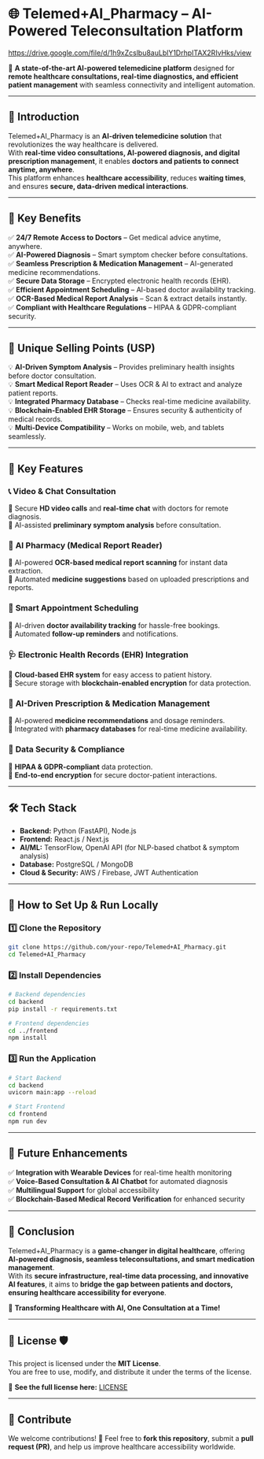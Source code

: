 # 🌐 **Telemed+AI_Pharmacy – AI-Powered Teleconsultation Platform**  


https://drive.google.com/file/d/1h9xZcslbu8auLblY1DrhpITAX2RIvHks/view

🚀 **A state-of-the-art AI-powered telemedicine platform** designed for **remote healthcare consultations, real-time diagnostics, and efficient patient management** with seamless connectivity and intelligent automation.

---

## 📌 **Introduction**  
Telemed+AI_Pharmacy is an **AI-driven telemedicine solution** that revolutionizes the way healthcare is delivered.  
With **real-time video consultations, AI-powered diagnosis, and digital prescription management**, it enables **doctors and patients to connect anytime, anywhere**.  
This platform enhances **healthcare accessibility**, reduces **waiting times**, and ensures **secure, data-driven medical interactions**.

---

## 🎯 **Key Benefits**  
✅ **24/7 Remote Access to Doctors** – Get medical advice anytime, anywhere.  
✅ **AI-Powered Diagnosis** – Smart symptom checker before consultations.  
✅ **Seamless Prescription & Medication Management** – AI-generated medicine recommendations.  
✅ **Secure Data Storage** – Encrypted electronic health records (EHR).  
✅ **Efficient Appointment Scheduling** – AI-based doctor availability tracking.  
✅ **OCR-Based Medical Report Analysis** – Scan & extract details instantly.  
✅ **Compliant with Healthcare Regulations** – HIPAA & GDPR-compliant security.  

---

## 🌟 **Unique Selling Points (USP)**  
💡 **AI-Driven Symptom Analysis** – Provides preliminary health insights before doctor consultation.  
💡 **Smart Medical Report Reader** – Uses OCR & AI to extract and analyze patient reports.  
💡 **Integrated Pharmacy Database** – Checks real-time medicine availability.  
💡 **Blockchain-Enabled EHR Storage** – Ensures security & authenticity of medical records.  
💡 **Multi-Device Compatibility** – Works on mobile, web, and tablets seamlessly.  

---

## 🔹 **Key Features**  

### 📞 **Video & Chat Consultation**  
🔹 Secure **HD video calls** and **real-time chat** with doctors for remote diagnosis.  
🔹 AI-assisted **preliminary symptom analysis** before consultation.  

### 🏥 **AI Pharmacy (Medical Report Reader)**  
🔹 AI-powered **OCR-based medical report scanning** for instant data extraction.  
🔹 Automated **medicine suggestions** based on uploaded prescriptions and reports.  

### 📅 **Smart Appointment Scheduling**  
🔹 AI-driven **doctor availability tracking** for hassle-free bookings.  
🔹 Automated **follow-up reminders** and notifications.  

### 🩺 **Electronic Health Records (EHR) Integration**  
🔹 **Cloud-based EHR system** for easy access to patient history.  
🔹 Secure storage with **blockchain-enabled encryption** for data protection.  

### 💊 **AI-Driven Prescription & Medication Management**  
🔹 AI-powered **medicine recommendations** and dosage reminders.  
🔹 Integrated with **pharmacy databases** for real-time medicine availability.  

### 🔐 **Data Security & Compliance**  
🔹 **HIPAA & GDPR-compliant** data protection.  
🔹 **End-to-end encryption** for secure doctor-patient interactions.  

---

## 🛠 **Tech Stack**  
- **Backend:** Python (FastAPI), Node.js  
- **Frontend:** React.js / Next.js  
- **AI/ML:** TensorFlow, OpenAI API (for NLP-based chatbot & symptom analysis)  
- **Database:** PostgreSQL / MongoDB  
- **Cloud & Security:** AWS / Firebase, JWT Authentication  

---

## 🚀 **How to Set Up & Run Locally**  

### 1️⃣ **Clone the Repository**  
```sh  
git clone https://github.com/your-repo/Telemed+AI_Pharmacy.git  
cd Telemed+AI_Pharmacy  
```

### 2️⃣ **Install Dependencies**  
```sh  
# Backend dependencies  
cd backend  
pip install -r requirements.txt  

# Frontend dependencies  
cd ../frontend  
npm install  
```

### 3️⃣ **Run the Application**  
```sh  
# Start Backend  
cd backend  
uvicorn main:app --reload  

# Start Frontend  
cd frontend  
npm run dev  
```

---

## 🎯 **Future Enhancements**  
✅ **Integration with Wearable Devices** for real-time health monitoring  
✅ **Voice-Based Consultation & AI Chatbot** for automated diagnosis  
✅ **Multilingual Support** for global accessibility  
✅ **Blockchain-Based Medical Record Verification** for enhanced security  

---

## 🎉 **Conclusion**  
Telemed+AI_Pharmacy is a **game-changer in digital healthcare**, offering **AI-powered diagnosis, seamless teleconsultations, and smart medication management**.  
With its **secure infrastructure, real-time data processing, and innovative AI features**, it aims to **bridge the gap between patients and doctors, ensuring healthcare accessibility for everyone**.  

💙 **Transforming Healthcare with AI, One Consultation at a Time!**  

---

## 📜 **License** 🛡️  
This project is licensed under the **MIT License**.  
You are free to use, modify, and distribute it under the terms of the license.  

📄 **See the full license here:** [LICENSE](LICENSE)  

---  

## 🤝 **Contribute**  
We welcome contributions! 🚀 Feel free to **fork this repository**, submit a **pull request (PR)**, and help us improve healthcare accessibility worldwide.  
